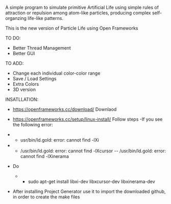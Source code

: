 A simple program to simulate primitive Artificial Life using simple rules of attraction or repulsion among atom-like particles, producing complex self-organzing life-like patterns.

This is the new version of Particle Life using Open Frameworks

TO DO:
- Better Thread Management
- Better GUI
  
TO ADD:
- Change each individual color-color range
- Save / Load Settings
- Extra Colors
- 3D version

INSATLLATION:
- https://openframeworks.cc/download/ Downlaod
- https://openframeworks.cc/setup/linux-install/ Follow steps
-If you see the following error:
- - usr/bin/ld.gold: error: cannot find -lXi
- - /usr/bin/ld.gold: error: cannot find -lXcursor
-- /usr/bin/ld.gold: error: cannot find -lXinerama
- Do 
  - - sudo apt-get install libxi-dev libxcursor-dev libxinerama-dev
 
 - After installing Project Generator use it to import the downloaded github, in order to create the make files
